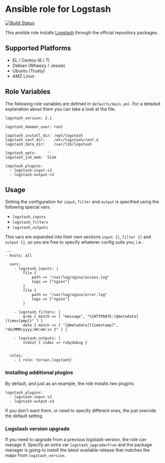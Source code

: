 # Ansible role for Logstash

[![Build Status](https://travis-ci.org/torian/ansible-role-logstash.svg)](https://travis-ci.org/torian/ansible-role-logstash)

This ansible role installs [Logstash](https://www.elastic.co/products/logstash) 
through the official repository packages.

## Supported Platforms
  * EL / Centos (6 / 7)
  * Debian (Wheezy / Jessie)
  * Ubuntu (Trusty)
  * AMZ Linux

## Role Variables

The following role variables are defined in `defaults/main.yml`. For a
detailed explanation about them you can take a look at the file.

```
logstash_version: 2.1

logstash_daemon_user: root

logstash_install_dir: /opt/logstash
logstash_conf_dir:    /etc/logstash/conf.d
logstash_data_dir:    /var/lib/logstash

logstash_opts:     ''
logstash_jvm_mem:  512m

logstash_plugins:
  - logstash-input-s3
  - logstash-output-s3
```

## Usage

Setting the configuration for `input`, `filter` and `output` is specified
using the following special vars:

  * `logstash_inputs`
  * `logstash_filters`
  * `logstash_outputs`

This vars are expanded into their own sections `input {}`, `filter {}` and
`output {}`, so you are free to specify whatever config suits you, i.e.:

```
---
- hosts: all

  vars:
    - logstash_inputs: |
        file {
            path => "/var/log/nginx/access.log"
            tags => ["nginx"]
        }
        file {
            path => "/var/log/nginx/error.log"
            tags => ["nginx"]
        }

    - logstash_filters: |
        grok { match => [ "message", "%{HTTPDATE:[@metadata][timestamp]}" ] }
        date { match => [ "[@metadata][timestamp]", "dd/MMM/yyyy:HH:mm:ss Z" ] }

    - logstash_outputs: |
        stdout { codec => rubydebug }


  roles:
    - { role: torian.logstash}
```

### Installing additional plugins

By default, and just as an example, the role installs two plugins:

```
logstash_plugins:
  - logstash-input-s3
  - logstash-output-s3
```

If you don't want them, or need to specify different ones, the just override
the default setting

### Logstash version upgrade

If you need to upgrade from a previous logstash version, the role can
manage it. Specify an extra var `logstash_upgrade=True` and the package manager
is going to install the latest available release that matches the major from
`logstash_version`.

